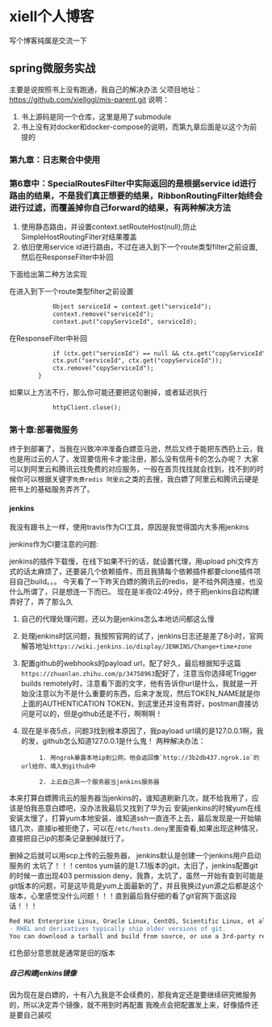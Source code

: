 # xiell个人博客
写个博客纯属是交流一下
## spring微服务实战
主要是说按照书上没有跑通，我自己的解决办法
父项目地址：https://github.com/xiellggl/mis-parent.git
说明：
1. 书上源码是同一个仓库，这里是用了submodule
2. 书上没有对docker和docker-compose的说明，而第九章后面是以这个为前提的
### 第九章：日志聚合中使用
### 第6章中：SpecialRoutesFilter中实际返回的是根据service id进行路由的结果，不是我们真正想要的结果，RibbonRoutingFilter始终会进行过滤，而覆盖掉你自己forward的结果，有两种解决方法
1. 使用静态路由，并设置context.setRouteHost(null);防止SimpleHostRoutingFilter对结果覆盖
2. 依旧使用service id进行路由，不过在进入到下一个route类型filter之前设置,然后在ResponseFilter中补回

下面给出第二种方法实现

在进入到下一个route类型filter之前设置
```diff
            Object serviceId = context.get("serviceId");
            context.remove("serviceId");
            context.put("copyServiceId", serviceId);          
``` 
在ResponseFilter中补回   
```diff                    
            if (ctx.get("serviceId") == null && ctx.get("copyServiceId") != null) {
            ctx.put("serviceId", ctx.get("copyServiceId"));
            ctx.remove("copyServiceId");
        }
```
如果以上方法不行，那么你可能还要把这句删掉，或者延迟执行
```diff
            httpClient.close();
```
### 第十章:部署微服务

终于到部署了，当我在兴致冲冲准备白嫖亚马逊，然后又终于能把东西扔上云，我也是用过云的人了，发现要信用卡才能注册，那么没有信用卡的怎么办呢？
大家可以到阿里云和腾讯云找免费的对应服务，一般在首页找找就会找到，找不到的时候你可以根据关键字`免费redis 阿里云`之类的去搜，我白嫖了阿里云和腾讯云硬是把书上的基础服务弄齐了。

#### jenkins

我没有跟书上一样，使用travis作为CI工具，原因是我觉得国内大多用jenkins

jenkins作为CI要注意的问题:

jenkins的插件下载慢，在线下如果不行的话，就设置代理，用upload phi文件方式的话太麻烦了，还要装几个依赖插件，而且我猜每个依赖插件都要clone插件项目自己build。。。
今天看了一下昨天白嫖的腾讯云的redis，是不给外网连接，也没什么所谓了，只是想连一下而已。
现在是半夜02:49分，终于把jenkins自动构建弄好了，弄了那么久
1. 自己的代理处理问题，还以为是jenkins怎么本地访问都这么慢
2. 处理jenkins时区问题，我按照官网的试了，jenkins日志还是差了8小时，官网解答地址`https://wiki.jenkins.io/display/JENKINS/Change+time+zone`
3. 配置github的webhooks的payload url，配了好久，最后根据知乎这篇`https://zhuanlan.zhihu.com/p/34758963`配好了，注意当你选择呢Trigger builds remotely时，注意看下面的文字，他有告诉你url是什么，我就是一开始没注意以为不是什么重要的东西，后来才发现，然后TOKEN_NAME就是你上面的AUTHENTICATION TOKEN，到这里还并没有弄好，postman直接访问是可以的，但是github还是不行，啊啊啊！
4. 现在是半夜5点，问题3找到根本原因了，我payload url填的是127.0.0.1啊，我的发，github怎么知道127.0.0.1是什么鬼！
两种解决办法：

            1. 用ngrok暴露本地ip到公网，他会返回像`http://3b2db437.ngrok.io`的url给你，填入到github中
            
            2. 上云自己弄一个服务器当jenkins服务器

本来打算白嫖腾讯云的服务器当jenkins的，谁知道刷新几次，就不给我用了，应该是怕我恶意白嫖吧，没办法我最后又找到了华为云
安装jenkins的时候yum在线安装太慢了，打算yum本地安装，谁知道ssh一直连不上去，最后发现是一开始输错几次，直接ip被拒绝了，可以在`/etc/hosts.deny`里面查看,如果出现这种情况，直接把自己ip的那条记录删掉就行了。

删掉之后就可以用scp上传的云服务器，
jenkins默认是创建一个jenkins用户启动服务的
太坑了！！！centos yum装的是1.7.1版本的git，太旧了，jenkins配置git的时候一直出现403 permission deny，我靠，太坑了，虽然一开始有查到可能是git版本的问题，可是这毕竟是yum上面最新的了，并且我换过yun源之后都是这个版本，心里感觉没什么问题！！！直到最后我仔细的看了git官网下面这段话！！！

```diff
Red Hat Enterprise Linux, Oracle Linux, CentOS, Scientific Linux, et al.
- RHEL and derivatives typically ship older versions of git. 
You can download a tarball and build from source, or use a 3rd-party repository such as the IUS Community Project to obtain a more recent version of git.
```

红色部分意思就是通常是旧的版本

##### 自己构建jenkins镜像
因为现在是白嫖的，十有八九我是不会续费的，那我肯定还是要继续研究微服务的，所以决定弄个镜像，就不用到时再配置
我晚点会把配置发上来，好像插件还是要自己装哎
